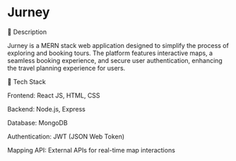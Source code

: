 # Jurney


📝 Description

Jurney is a MERN stack web application designed to simplify the process of exploring and booking tours. The platform features interactive maps, a seamless booking experience, and secure user authentication, enhancing the travel planning experience for users.


🚀 Tech Stack

Frontend: React JS, HTML, CSS

Backend: Node.js, Express

Database: MongoDB

Authentication: JWT (JSON Web Token)

Mapping API: External APIs for real-time map interactions


